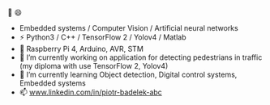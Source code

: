 👋 😄
- Embedded systems / Computer Vision / Artificial neural networks
- ⚡ Python3 / C++ / TensorFlow 2 / Yolov4 / Matlab
- 🌱 Raspberry Pi 4, Arduino, AVR, STM
- 🔭 I’m currently working on application for detecting pedestrians in traffic (my diploma with use TensorFlow 2, Yolov4)
- 🌱 I’m currently learning Object detection, Digital control systems, Embedded systems
- 📫 www.linkedin.com/in/piotr-badelek-abc

